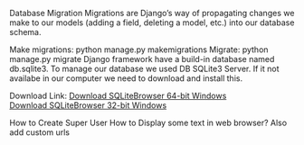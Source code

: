 Database Migration
Migrations are Django’s way of propagating changes we make to our models (adding a field, deleting a model, etc.) into our database schema.

Make migrations:
  python manage.py makemigrations
Migrate:
  python manage.py migrate
Django framework have a build-in database named db.sqlite3. To manage our database we used DB SQLite3 Server. If it not availabe in our computer we need to download and install this.

Download Link:
[Download SQLiteBrowser 64-bit Windows](https://download.sqlitebrowser.org/DB.Browser.for.SQLite-3.12.2-win64.msi) <br>
[Download SQLiteBrowser 32-bit Windows](https://download.sqlitebrowser.org/DB.Browser.for.SQLite-3.12.2-win32.msi)

How to Create Super User
How to Display some text in web browser? Also add custom urls